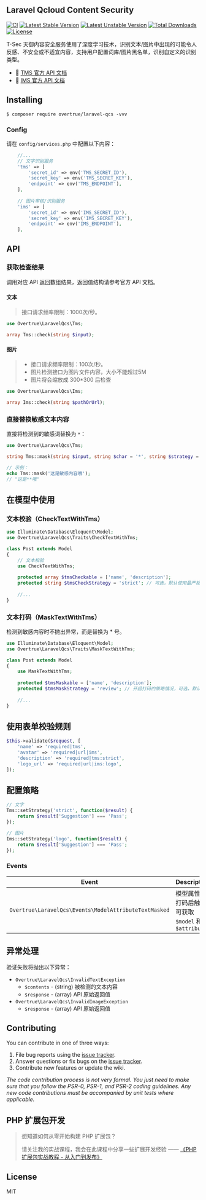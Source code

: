 Laravel Qcloud Content Security 
---

[![CI](https://github.com/overtrue/laravel-qcs/actions/workflows/ci.yml/badge.svg)](https://github.com/overtrue/laravel-qcs/actions/workflows/ci.yml)
[![Latest Stable Version](https://poser.pugx.org/overtrue/laravel-qcs/v/stable.svg)](https://packagist.org/packages/overtrue/laravel-qcs) 
[![Latest Unstable Version](https://poser.pugx.org/overtrue/laravel-qcs/v/unstable.svg)](https://packagist.org/packages/overtrue/laravel-qcs) 
[![Total Downloads](https://poser.pugx.org/overtrue/laravel-qcs/downloads)](https://packagist.org/packages/overtrue/laravel-qcs) 
[![License](https://poser.pugx.org/overtrue/laravel-qcs/license)](https://packagist.org/packages/overtrue/laravel-qcs)

T-Sec 天御内容安全服务使用了深度学习技术，识别文本/图片中出现的可能令人反感、不安全或不适宜内容，支持用户配置词库/图片黑名单，识别自定义的识别类型。

- :book: [TMS 官方 API 文档](https://cloud.tencent.com/product/tms)
- :book: [IMS 官方 API 文档](https://cloud.tencent.com/product/ims)

## Installing

```shell
$ composer require overtrue/laravel-qcs -vvv
```

### Config

请在 `config/services.php` 中配置以下内容：

```php
    //...
    // 文字识别服务
    'tms' => [
        'secret_id' => env('TMS_SECRET_ID'),
        'secret_key' => env('TMS_SECRET_KEY'),
        'endpoint' => env('TMS_ENDPOINT'),
    ],
    
    // 图片审核/识别服务
    'ims' => [
        'secret_id' => env('IMS_SECRET_ID'),
        'secret_key' => env('IMS_SECRET_KEY'),
        'endpoint' => env('IMS_ENDPOINT'),
    ],
```

## API

### 获取检查结果

调用对应 API 返回数组结果，返回值结构请参考官方 API 文档。

#### 文本

> 接口请求频率限制：1000次/秒。

```php
use Overtrue\LaravelQcs\Tms;

array Tms::check(string $input);
```

#### 图片

> - 接口请求频率限制：100次/秒。
> - 图片检测接口为图片文件内容，大小不能超过5M
> - 图片将会缩放成 300*300 后检查

```php
use Overtrue\LaravelQcs\Ims;

array Ims::check(string $pathOrUrl);
```

### 直接替换敏感文本内容

直接将检测到的敏感词替换为 `*`：

```php
use Overtrue\LaravelQcs\Tms;

string Tms::mask(string $input, string $char = '*', string $strategy = 'strict');

// 示例：
echo Tms::mask('这是敏感内容哦'); 
// "这是**哦"
```

## 在模型中使用

### 文本校验（CheckTextWithTms）

```php
use Illuminate\Database\Eloquent\Model;
use Overtrue\LaravelQcs\Traits\CheckTextWithTms;

class Post extends Model 
{
    // 文本校验
    use CheckTextWithTms;
    
    protected array $tmsCheckable = ['name', 'description'];
    protected string $tmsCheckStrategy = 'strict'; // 可选，默认使用最严格模式
    
    //...
}
```

### 文本打码（MaskTextWithTms）

检测到敏感内容时不抛出异常，而是替换为 * 号。

```php
use Illuminate\Database\Eloquent\Model;
use Overtrue\LaravelQcs\Traits\MaskTextWithTms;

class Post extends Model 
{
    use MaskTextWithTms;
    
    protected $tmsMaskable = ['name', 'description'];
    protected $tmsMaskStrategy = 'review'; // 开启打码的策略情况，可选，默认使用最严格模式
    
    //...
}
```

## 使用表单校验规则

```php
$this->validate($request, [
	'name' => 'required|tms',
	'avatar' => 'required|url|ims',
	'description' => 'required|tms:strict',
	'logo_url' => 'required|url|ims:logo',
]);
```

## 配置策略

```php
// 文字
Tms::setStrategy('strict', function($result) {
	return $result['Suggestion'] === 'Pass';
});

// 图片
Ims::setStrategy('logo', function($result) {
	return $result['Suggestion'] === 'Pass';
});
```

### Events

| **Event**                                       | **Description**                             |
| ----------------------------------------------- | ------------------------------------------- |
| `Overtrue\LaravelQcs\Events\ModelAttributeTextMasked`    | 模型属性值打码后触发. 可获取 `$model` 和 `$attribute` |

## 异常处理

验证失败将抛出以下异常：

- `Overtrue\LaravelQcs\InvalidTextException`
    - `$contents` - (string) 被检测的文本内容
    - `$response` - (array) API 原始返回值
- `Overtrue\LaravelQcs\InvalidImageException`
    - `$response` - (array) API 原始返回值

## Contributing

You can contribute in one of three ways:

1. File bug reports using the [issue tracker](https://github.com/overtrue/laravel-package/issues).
2. Answer questions or fix bugs on the [issue tracker](https://github.com/overtrue/laravel-package/issues).
3. Contribute new features or update the wiki.

_The code contribution process is not very formal. You just need to make sure that you follow the PSR-0, PSR-1, and PSR-2 coding guidelines. Any
new code contributions must be accompanied by unit tests where applicable._

## PHP 扩展包开发

> 想知道如何从零开始构建 PHP 扩展包？
>
> 请关注我的实战课程，我会在此课程中分享一些扩展开发经验 —— [《PHP 扩展包实战教程 - 从入门到发布》](https://learnku.com/courses/creating-package)

## License

MIT
